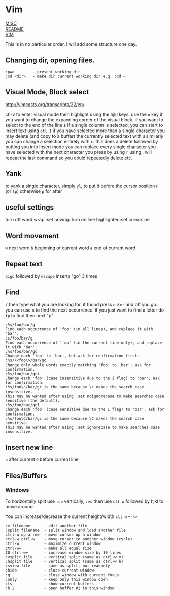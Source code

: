 # Vim

[MISC](misc.md)    
[README](README.md)    
[VIM](vim.md)   

This is in no particular order. I will add some structure one day.

## Changing dir, opening files.

```
:pwd        - present working dir
:cd <dir>   - make dir current working dir e.g. :cd ~
```

## Visual Mode, Block select

http://vimcasts.org/transcripts/22/en/

ctl-v to enter visual mode then highlight using the hjkl keys. 
use the `o` key if you want to change the expanding corner of the visual block.
if you want to select to the end of the line `$`
if a single column is selected, you can start to insert text using `ctl I` 
if you have selected more than a single character you may delete (and copy to a buffer) the currently selected text with `d`
similarly you can change a selection entirely with `c`. this does a delete followed by putting you into insert mode
you can replace every single character you have selected with the next character you press by using `r`
using . will repeat the last command so you could repeatedly delete etc.

## Yank

to yank a single character, simply `yl`, to put it before the cursor position `P` (or `[p`)  otherwise `p` for after

## useful settings

turn off word wrap            :set nowrap
turn on line highlighter      :set cursorline

## Word movement 

`w` next word
`b` beginning of current word
`e` end of current word

## Repeat text

`3igo` followed by `escape` inserts "go" 3 times

## Find

`/` then type what you are looking for. if found press `enter` and off you go. you can use `n` to find the next occurrence.
if you just want to find a letter do `fp` to find then next "p"  

```
:%s/foo/bar/g
Find each occurrence of 'foo' (in all lines), and replace it with 'bar'.
:s/foo/bar/g
Find each occurrence of 'foo' (in the current line only), and replace it with 'bar'.
:%s/foo/bar/gc
Change each 'foo' to 'bar', but ask for confirmation first.
:%s/\<foo\>/bar/gc
Change only whole words exactly matching 'foo' to 'bar'; ask for confirmation.
:%s/foo/bar/gci
Change each 'foo' (case insensitive due to the i flag) to 'bar'; ask for confirmation.
:%s/foo\c/bar/gc is the same because \c makes the search case insensitive.
This may be wanted after using :set noignorecase to make searches case sensitive (the default).
:%s/foo/bar/gcI
Change each 'foo' (case sensitive due to the I flag) to 'bar'; ask for confirmation.
:%s/foo\C/bar/gc is the same because \C makes the search case sensitive.
This may be wanted after using :set ignorecase to make searches case insensitive.
```

## Insert new line

`o` after current `O` before current line 

## Files/Buffers

### Windows

To horizontally split use `:sp` vertically, `:vs` then use `ctl w` followed by hjkl to move around.

You can increase/decrease the current height/width `ctl w` `+-<>`

```
:e filename      - edit another file
:split filename  - split window and load another file
ctrl-w up arrow  - move cursor up a window
ctrl-w ctrl-w    - move cursor to another window (cycle)
ctrl-w_          - maximize current window
ctrl-w=          - make all equal size
10 ctrl-w+       - increase window size by 10 lines
:vsplit file     - vertical split (same as ctrl-w v)
:hsplit file     - vertical split (same as ctrl-w h)
:sview file      - same as split, but readonly
:hide            - close current window
:q               - close window with current focus
:only            - keep only this window open
:ls              - show current buffers
:b 2             - open buffer #2 in this window
```


